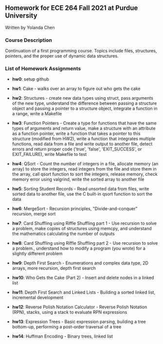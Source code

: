 ## Homework for ECE 264 Fall 2021 at Purdue University
Written by Yolanda Chen
### Course Description
Continuation of a first programming course. Topics include files, structures, pointers, and the proper use of dynamic data structures.

### List of Homework Assignments

- **hw0**: setup github <br />

- **hw1**: Cake - walks over an array to figure out who gets the cake <br />

- **hw2**: Structures - create new data types using struct, pass arguments of the new type, understand the difference between passing a structure object and passing a pointer to a structure object, integrate a function in a range, write a Makefile <br />

- **hw3**: Function Pointers - Create a type for functions that have the same types of arguments and return value, make a structure with an attribute as a function pointer, write a function that takes a pointer to this structure (modified from HW2), write a function that integrates multiple functions, read data from a file and write output to another file, detect errors and return proper code ('true', 'false', 'EXIT_SUCCESS', or EXIT_FAILURE), write Makefile to test <br />

- **hw4**: QSort - Count the number of integers in a file, allocate memory (an array) to store the integers, read integers from the file and store them in the array, call qsort function to sort the integers, release memory, check memory error using valgrind, write the sorted array to another file <br />

- **hw5**: Sorting Student Records - Read unsorted data from files, write sorted data to another file, use the C built-in qsort function to sort the data <br />

- **hw6**: MergeSort - Recursion principles, "Divide-and-conquer" recursion, merge sort <br />

- **hw7**: Card Shuffling using Riffle Shuffling part 1 - Use recursion to solve a problem, make copies of structures using memcpy, and understand the mathematics calculating the number of outputs <br />

- **hw8**: Card Shuffling using Riffle Shuffling part 2 - Use recursion to solve a problem., understand how to modify a program (you wrote) for a slightly different problem <br />

- **hw9**: Depth First Search - Enumerations and complex data type, 2D arrays, more recursion, depth first search <br />

- **hw10**: Who Gets the Cake (Part 2) - Insert and delete nodes in a linked list <br />

- **hw11**: Depth First Search and Linked Lists - Building a sorted linked list, incremental development <br />

- **hw12**: Reverse Polish Notation Calculator - Reverse Polish Notation (RPN), stacks, using a stack to evaluate RPN expressions <br />

- **hw13**: Expression Trees - Basic expression parsing, building a tree bottom-up, performing a post-order traversal of a tree <br />

- **hw14**: Huffman Encoding - Binary trees, linked list <br />
